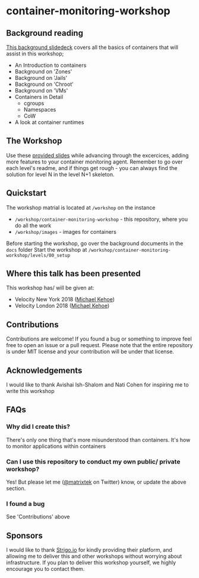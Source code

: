 # container-monitoring-workshop
## Background reading
[This background slidedeck]() covers all the basics of containers that will assist in this workshop;
* An Introduction to containers
* Background on 'Zones'
* Background on 'Jails'
* Background on 'Chroot'
* Background on 'VMs'
* Containers in Detail
  * cgroups
  * Namespaces
  * CoW
* A look at container runtimes

## The Workshop
Use these [provided slides](https://www.slideshare.net/MichaelKehoe3/linux-container-basics) while advancing through the excercices, adding more features to your container monitoring agent.  Remember to go over each level's readme, and if things get rough - you can always find the solution for level N in the level N+1 skeleton.

## Quickstart

The workshop matrial is located at `/workshop` on the instance
* `/workshop/container-monitoring-workshop` - this repository, where you do all the work
* `/workshop/images` - images for containers

Before starting the workshop, go over the background documents in the `docs` folder
Start the workshop at `/workshop/container-monitoring-workshop/levels/00_setup`

## Where this talk has been presented
This workshop has/ will be given at:
* Velocity New York 2018 ([Michael Kehoe](https://www.linkedin.com/in/michaelkkehoe/))
* Velocity London 2018 ([Michael Kehoe](https://www.linkedin.com/in/michaelkkehoe/))

## Contributions
Contributions are welcome! If you found a bug or something to improve feel free to open an issue or a pull request. Please note that the entire repository is under MIT license and your contribution will be under that license.

## Acknowledgements
I would like to thank Avishai Ish-Shalom and Nati Cohen for inspiring me to write this workshop

## FAQs
### Why did I create this?
There's only one thing that's more misunderstood than containers. It's how to monitor applications within containers

### Can I use this repository to conduct my own public/ private workshop?
Yes! But please let me ([@matrixtek](https://twitter.com/matrixtek) on Twitter) know, or update the above section.

### I found a bug
See 'Contributions' above

## Sponsors
I would like to thank [Strigo.io](https://strigo.io) for kindly providing their platform, and allowing me to deliver this and other workshops without worrying about infrastructure. If you plan to deliver this workshop yourself, we highly encourage you to contact them.
